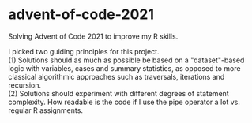# advent-of-code-2021
Solving Advent of Code 2021 to improve my R skills.

I picked two guiding principles for this project.  
  (1) Solutions should as much as possible be based on a "dataset"-based logic with variables, cases and summary statistics, as opposed to more classical algorithmic approaches such as traversals, iterations and recursion.  
  (2) Solutions should experiment with different degrees of statement complexity. How readable is the code if I use the pipe operator a lot vs. regular R assignments. 
